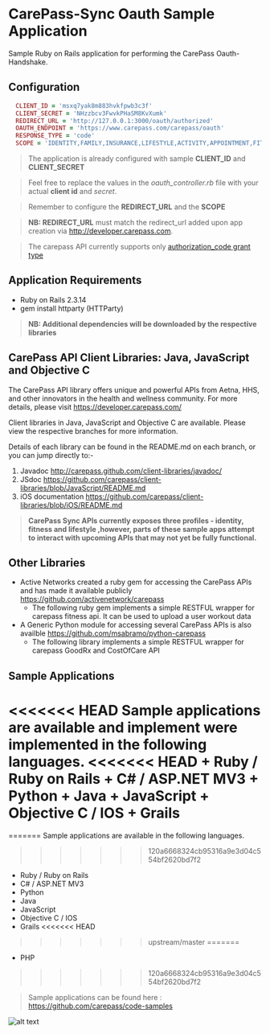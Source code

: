 CarePass-Sync Oauth Sample Application
=============

Sample Ruby on Rails application for performing the CarePass Oauth-Handshake.

Configuration
--------------------------

```ruby
  CLIENT_ID = 'msxq7yak8m883hvkfpwb3c3f'
  CLIENT_SECRET = 'NHzzbcv3FwvkPHaSM8KvXumk'
  REDIRECT_URL = 'http://127.0.0.1:3000/oauth/authorized'
  OAUTH_ENDPOINT = 'https://www.carepass.com/carepass/oauth'
  RESPONSE_TYPE = 'code'
  SCOPE = 'IDENTITY,FAMILY,INSURANCE,LIFESTYLE,ACTIVITY,APPOINTMENT,FITNESS'
```
> The application is already configured with sample **CLIENT_ID** and **CLIENT_SECRET**

> Feel free to replace the values in the *oauth_controller.rb* file with your actual **client id** and *secret*.

> Remember to configure the **REDIRECT_URL** and the **SCOPE**

> **NB: REDIRECT_URL** must match the redirect_url added upon app creation via http://developer.carepass.com.

> The carepass API currently supports only [authorization_code grant type](http://tools.ietf.org/html/draft-ietf-oauth-v2-31#page-23)

Application Requirements
-----------------------------------------------
+ Ruby on Rails 2.3.14
+ gem install httparty (HTTParty)

> **NB: Additional dependencies will be downloaded by the respective libraries**


CarePass API Client Libraries: Java, JavaScript and Objective C
---------------------------------------------------------------
The CarePass API library offers unique and powerful APIs from Aetna, HHS, and other innovators in the health and wellness community. For more details, please visit <https://developer.carepass.com/>

Client libraries in Java, JavaScript and Objective C are available. Please view the respective branches for more information.

Details of each  library can be found in the README.md on each branch, or you can jump directly to:-

1. Javadoc <http://carepass.github.com/client-libraries/javadoc/>
2. JSdoc <https://github.com/carepass/client-libraries/blob/JavaScript/README.md>
3. iOS documentation <https://github.com/carepass/client-libraries/blob/iOS/README.md>

> **CarePass Sync APIs currently exposes three profiles - identity, fitness and lifestyle ,however, parts of these sample apps attempt to interact with upcoming APIs that may not yet be fully functional.**


Other Libraries 
---------------------------------------------------------------
+ Active Networks created a ruby gem for accessing the CarePass APIs and has made it available publicly https://github.com/activenetwork/carepass
	+ The following ruby gem implements a simple RESTFUL wrapper for carepass fitness api. It can be used to upload a user workout data
+ A Generic Python module for accessing several CarePass APIs is also availble https://github.com/msabramo/python-carepass
	+ The following library implements a simple RESTFUL wrapper for carepass GoodRx and CostOfCare API
	
Sample Applications
---------------------------------------------------------------- 
<<<<<<< HEAD
Sample applications are available and implement were implemented in the following languages.
<<<<<<< HEAD
	+ Ruby / Ruby on Rails
	+ C# / ASP.NET MV3
	+ Python
	+ Java
	+ JavaScript
	+ Objective C / IOS
	+ Grails
=======
=======
Sample applications are available in the following languages.
>>>>>>> 120a6668324cb95316a9e3d04c554bf2620bd7f2
+ Ruby / Ruby on Rails
+ C# / ASP.NET MV3
+ Python
+ Java
+ JavaScript
+ Objective C / IOS
+ Grails
<<<<<<< HEAD
>>>>>>> upstream/master
=======
+ PHP
>>>>>>> 120a6668324cb95316a9e3d04c554bf2620bd7f2
	
> Sample applications can be found here : https://github.com/carepass/code-samples


![alt text](https://www.carepass.com/carepass/resources/images/registered_cp_logo.png "CarePass Logo")
